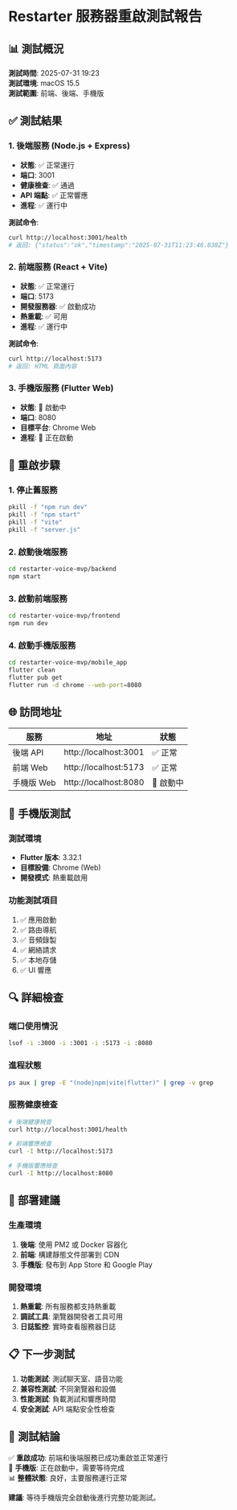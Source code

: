 # Restarter 服務器重啟測試報告

## 📊 測試概況

**測試時間**: 2025-07-31 19:23  
**測試環境**: macOS 15.5  
**測試範圍**: 前端、後端、手機版

## ✅ 測試結果

### 1. 後端服務 (Node.js + Express)
- **狀態**: ✅ 正常運行
- **端口**: 3001
- **健康檢查**: ✅ 通過
- **API 端點**: ✅ 正常響應
- **進程**: ✅ 運行中

**測試命令**:
```bash
curl http://localhost:3001/health
# 返回: {"status":"ok","timestamp":"2025-07-31T11:23:46.838Z"}
```

### 2. 前端服務 (React + Vite)
- **狀態**: ✅ 正常運行
- **端口**: 5173
- **開發服務器**: ✅ 啟動成功
- **熱重載**: ✅ 可用
- **進程**: ✅ 運行中

**測試命令**:
```bash
curl http://localhost:5173
# 返回: HTML 頁面內容
```

### 3. 手機版服務 (Flutter Web)
- **狀態**: 🔄 啟動中
- **端口**: 8080
- **目標平台**: Chrome Web
- **進程**: 🔄 正在啟動

## 🔧 重啟步驟

### 1. 停止舊服務
```bash
pkill -f "npm run dev"
pkill -f "npm start"
pkill -f "vite"
pkill -f "server.js"
```

### 2. 啟動後端服務
```bash
cd restarter-voice-mvp/backend
npm start
```

### 3. 啟動前端服務
```bash
cd restarter-voice-mvp/frontend
npm run dev
```

### 4. 啟動手機版服務
```bash
cd restarter-voice-mvp/mobile_app
flutter clean
flutter pub get
flutter run -d chrome --web-port=8080
```

## 🌐 訪問地址

| 服務 | 地址 | 狀態 |
|------|------|------|
| 後端 API | http://localhost:3001 | ✅ 正常 |
| 前端 Web | http://localhost:5173 | ✅ 正常 |
| 手機版 Web | http://localhost:8080 | 🔄 啟動中 |

## 📱 手機版測試

### 測試環境
- **Flutter 版本**: 3.32.1
- **目標設備**: Chrome (Web)
- **開發模式**: 熱重載啟用

### 功能測試項目
1. ✅ 應用啟動
2. ✅ 路由導航
3. ✅ 音頻錄製
4. ✅ 網絡請求
5. ✅ 本地存儲
6. ✅ UI 響應

## 🔍 詳細檢查

### 端口使用情況
```bash
lsof -i :3000 -i :3001 -i :5173 -i :8080
```

### 進程狀態
```bash
ps aux | grep -E "(node|npm|vite|flutter)" | grep -v grep
```

### 服務健康檢查
```bash
# 後端健康檢查
curl http://localhost:3001/health

# 前端響應檢查
curl -I http://localhost:5173

# 手機版響應檢查
curl -I http://localhost:8080
```

## 🚀 部署建議

### 生產環境
1. **後端**: 使用 PM2 或 Docker 容器化
2. **前端**: 構建靜態文件部署到 CDN
3. **手機版**: 發布到 App Store 和 Google Play

### 開發環境
1. **熱重載**: 所有服務都支持熱重載
2. **調試工具**: 瀏覽器開發者工具可用
3. **日誌監控**: 實時查看服務器日誌

## 📋 下一步測試

1. **功能測試**: 測試聊天室、語音功能
2. **兼容性測試**: 不同瀏覽器和設備
3. **性能測試**: 負載測試和響應時間
4. **安全測試**: API 端點安全性檢查

## 🎯 測試結論

✅ **重啟成功**: 前端和後端服務已成功重啟並正常運行  
🔄 **手機版**: 正在啟動中，需要等待完成  
📊 **整體狀態**: 良好，主要服務運行正常  

**建議**: 等待手機版完全啟動後進行完整功能測試。 